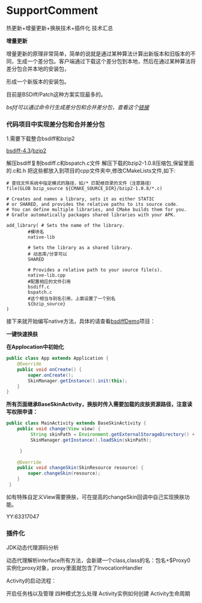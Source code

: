 # SupportComment
热更新+增量更新+换肤技术+插件化  技术汇总

**增量更新**

增量更新的原理非常简单，简单的说就是通过某种算法计算出新版本和旧版本的不同，生成一个差分包。客户端通过下载这个差分包到本地，然后在通过某种算法将差分包合并本地的安装包，

形成一个新版本的安装包。

目前是BSDiff/Patch这种方案实现最多的。

 *bsfif可以通过命令行生成差分包和合并差分包，查看这个[链接](https://blog.csdn.net/mysimplelove/article/details/95482984)*

### 代码项目中实现差分包和合并差分包
1.需要下载整合bsdiff和bzip2

 [bsdiff-4.3](http://www.daemonology.net/bsdiff/bsdiff-4.3.tar.gz)/[bzip2](https://www.sourceware.org/bzip2/)

解压bsdiff复制bsdiff.c和bspatch.c文件
解压下载的bzip2-1.0.8压缩包,保留里面的.c和.h 
把这些都放入到项目的cpp文件夹中,修改CMakeLists文件,如下:
```
# 查找文件系统中指定模式的路径，如/* 匹配根目录的文件（注意路径）
file(GLOB bzip_source ${CMAKE_SOURCE_DIR}/bzip2-1.0.8/*.c)

# Creates and names a library, sets it as either STATIC
# or SHARED, and provides the relative paths to its source code.
# You can define multiple libraries, and CMake builds them for you.
# Gradle automatically packages shared libraries with your APK.

add_library( # Sets the name of the library.
        #模块名
        native-lib

        # Sets the library as a shared library.
        # 动态库/分享可以
        SHARED

        # Provides a relative path to your source file(s).
        native-lib.cpp
        #配置相应的文件引用
        bsdiff.c
        bspatch.c
        #这个相当与别名引用，上面设置了一个别名
        ${bzip_source}
)
```
接下来就开始编写native方法，具体的请查看[bsdiffDemo](https://github.com/wds1204/SupportComment/tree/master/bsdiffDemo/src/main)项目：

**一键快速换肤**


**在Applocation中初始化**
```java
public class App extends Application {
    @Override
    public void onCreate() {
        super.onCreate();
        SkinManager.getInstance().init(this);
    }
}
```
**所有页面继承BaseSkinActivity，换肤时传入需要加载的皮肤资源路径，注意读写权限申请：**


```java
public class MainActivity extends BaseSkinActivity {
    public void change(View view) {
         String skinPath = Environment.getExternalStorageDirectory() + File.separator + "plugin.skin";
         SkinManager.getInstance().loadSkin(skinPath);

     }
     
    @Override
    public void changeSkin(SkinResource resource) {
        super.changeSkin(resource);
    }
 }
```
如有特殊自定义View需要换肤，可在提高的changeSkin回调中自己实现换肤功能。


YY:63317047

### 插件化


JDK动态代理源码分析

动态代理解析interface所有方法，会新建一个class,class的名：包名+$Proxy0
实例化proxy对象，proxy里面就包含了InvocationHandler

Activity的启动流程：

开启任务栈以及管理
四种模式怎么处理
Activity实例如何创建
Activity生命周期


